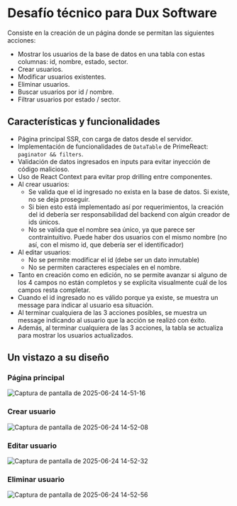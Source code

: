# Desafío técnico para Dux Software

Consiste en la creación de un página donde se permitan las siguientes acciones:
- Mostrar los usuarios de la base de datos en una tabla con estas columnas: id, nombre, estado, sector.
- Crear usuarios.
- Modificar usuarios existentes.
- Eliminar usuarios.
- Buscar usuarios por id / nombre.
- Filtrar usuarios por estado / sector.


## Características y funcionalidades
- Página principal SSR, con carga de datos desde el servidor.
- Implementación de funcionalidades de `DataTable` de PrimeReact: `paginator && filters`.
- Validación de datos ingresados en inputs para evitar inyección de código malicioso.
- Uso de React Context para evitar prop drilling entre componentes.
- Al crear usuarios:
    - Se valida que el id ingresado no exista en la base de datos. Si existe, no se deja proseguir.
    - Si bien esto está implementado así por requerimientos, la creación del id debería ser responsabilidad del backend con algún creador de ids únicos.
    - No se valida que el nombre sea único, ya que parece ser contraintuitivo. Puede haber dos usuarios con el mismo nombre (no así, con el mismo id, que debería ser el identificador)
- Al editar usuarios:
    - No se permite modificar el id (debe ser un dato inmutable)
    - No se permiten caracteres especiales en el nombre.
- Tanto en creación como en edición, no se permite avanzar si alguno de los 4 campos no están completos y se explicita visualmente cuál de los campos resta completar.
- Cuando el id ingresado no es válido porque ya existe, se muestra un message para indicar al usuario esa situación.
- Al terminar cualquiera de las 3 acciones posibles, se muestra un message indicando al usuario que la acción se realizó con éxito.
- Además, al terminar cualquiera de las 3 acciones, la tabla se actualiza para mostrar los usuarios actualizados.


## Un vistazo a su diseño

### Página principal
![Captura de pantalla de 2025-06-24 14-51-16](https://github.com/user-attachments/assets/f0747316-ab67-4399-b4eb-45cf2c5dd03f)

### Crear usuario
![Captura de pantalla de 2025-06-24 14-52-08](https://github.com/user-attachments/assets/6fdbf9f7-6823-43bf-959d-4f6beac1d034)

### Editar usuario
![Captura de pantalla de 2025-06-24 14-52-32](https://github.com/user-attachments/assets/cc869353-936a-498d-8a5e-e61149ea4b81)

### Eliminar usuario
![Captura de pantalla de 2025-06-24 14-52-56](https://github.com/user-attachments/assets/a9b4298d-187e-46d2-b8ec-261f03fc6ed1)

